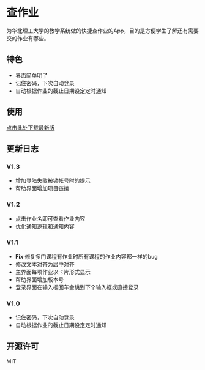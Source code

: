 # 查作业

为华北理工大学的教学系统做的快捷查作业的App，目的是方便学生了解还有需要交的作业有哪些。

## 特色

- 界面简单明了
- 记住密码，下次自动登录
- 自动根据作业的截止日期设定定时通知

## 使用

[点击此处下载最新版](https://github.com/recallfuture/elearning/releases/latest)

## 更新日志

### V1.3
- 增加登陆失败被锁帐号时的提示
- 帮助界面增加项目链接

### V1.2
- 点击作业名即可查看作业内容
- 优化通知逻辑和通知内容

### V1.1
- **Fix** 修复多门课程有作业时所有课程的作业内容都一样的bug
- 修改文本对齐为居中对齐
- 主界面每项作业以卡片形式显示
- 帮助界面增加版本号
- 登录界面在输入框回车会跳到下个输入框或直接登录

### V1.0
- 记住密码，下次自动登录
- 自动根据作业的截止日期设定定时通知

## 开源许可

MIT